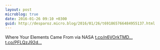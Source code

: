 ```yaml
---
layout: post
microblog: true
date: 2016-01-26 09:10 +0300
guid: http://desparoz.micro.blog/2016/01/26/t691865766484955137.html
---
```

Where Your Elements Came From   via NASA [t.co/n6VOrkTMD...](https://t.co/n6VOrkTMD6) [t.co/PFLQzJ92d...](https://t.co/PFLQzJ92d5)
